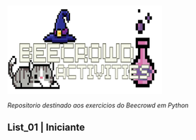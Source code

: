 <div style="display: inline_block"><br>
<img align="cneter" alt="IMG" height="200" width="350" src="https://github.com/Paulo-if/Paython/blob/main/Imagem%20beecrowd%20github.png">
</div>

  _*Repositorio destinado aos exercicios do Beecrowd em Python*_

## List_01 | Iniciante
